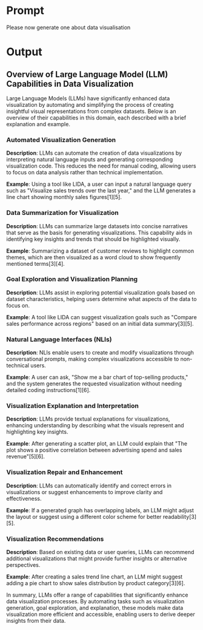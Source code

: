 # Prompt

Please now generate one about data visualisation

# Output

## Overview of Large Language Model (LLM) Capabilities in Data Visualization

Large Language Models (LLMs) have significantly enhanced data visualization by automating and simplifying the process of creating insightful visual representations from complex datasets. Below is an overview of their capabilities in this domain, each described with a brief explanation and example.

### Automated Visualization Generation

**Description**: LLMs can automate the creation of data visualizations by interpreting natural language inputs and generating corresponding visualization code. This reduces the need for manual coding, allowing users to focus on data analysis rather than technical implementation.

**Example**: Using a tool like LIDA, a user can input a natural language query such as "Visualize sales trends over the last year," and the LLM generates a line chart showing monthly sales figures\[1]\[5].

### Data Summarization for Visualization

**Description**: LLMs can summarize large datasets into concise narratives that serve as the basis for generating visualizations. This capability aids in identifying key insights and trends that should be highlighted visually.

**Example**: Summarizing a dataset of customer reviews to highlight common themes, which are then visualized as a word cloud to show frequently mentioned terms\[3]\[4].

### Goal Exploration and Visualization Planning

**Description**: LLMs assist in exploring potential visualization goals based on dataset characteristics, helping users determine what aspects of the data to focus on.

**Example**: A tool like LIDA can suggest visualization goals such as "Compare sales performance across regions" based on an initial data summary\[3]\[5].

### Natural Language Interfaces (NLIs)

**Description**: NLIs enable users to create and modify visualizations through conversational prompts, making complex visualizations accessible to non-technical users.

**Example**: A user can ask, "Show me a bar chart of top-selling products," and the system generates the requested visualization without needing detailed coding instructions\[1]\[6].

### Visualization Explanation and Interpretation

**Description**: LLMs provide textual explanations for visualizations, enhancing understanding by describing what the visuals represent and highlighting key insights.

**Example**: After generating a scatter plot, an LLM could explain that "The plot shows a positive correlation between advertising spend and sales revenue"\[5]\[6].

### Visualization Repair and Enhancement

**Description**: LLMs can automatically identify and correct errors in visualizations or suggest enhancements to improve clarity and effectiveness.

**Example**: If a generated graph has overlapping labels, an LLM might adjust the layout or suggest using a different color scheme for better readability\[3]\[5].

### Visualization Recommendations

**Description**: Based on existing data or user queries, LLMs can recommend additional visualizations that might provide further insights or alternative perspectives.

**Example**: After creating a sales trend line chart, an LLM might suggest adding a pie chart to show sales distribution by product category\[3]\[6].

In summary, LLMs offer a range of capabilities that significantly enhance data visualization processes. By automating tasks such as visualization generation, goal exploration, and explanation, these models make data visualization more efficient and accessible, enabling users to derive deeper insights from their data.
